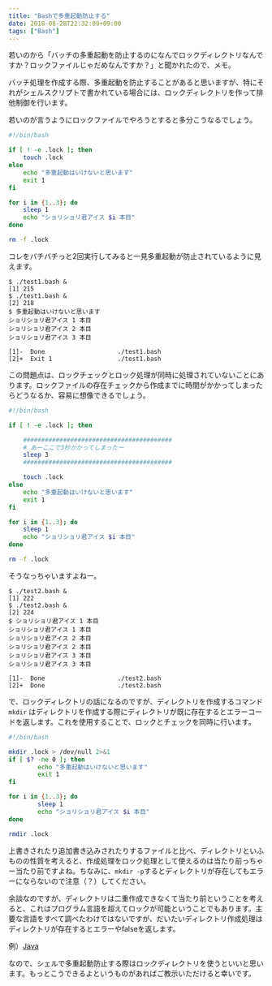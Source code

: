 ```yaml
---
title: "Bashで多重起動防止する"
date: 2018-08-28T22:32:09+09:00
tags: ["Bash"]
---
```


若いのから「バッチの多重起動を防止するのになんでロックディレクトリなんですか？ロックファイルじゃだめなんですか？」と聞かれたので、メモ。

<!--more-->

バッチ処理を作成する際、多重起動を防止することがあると思いますが、特にそれがシェルスクリプトで書かれている場合には、ロックディレクトリを作って排他制御を行います。

若いのが言うようにロックファイルでやろうとすると多分こうなるでしょう。

```bash
#!/bin/bash

if [ ! -e .lock ]; then
	touch .lock
else
	echo "多重起動はいけないと思います"
	exit 1
fi

for i in {1..3}; do
	sleep 1
	echo "ショリショリ君アイス $i 本目"
done

rm -f .lock
```

コレをバチバチっと2回実行してみると一見多重起動が防止されているように見えます。

```text
$ ./test1.bash &
[1] 215
$ ./test1.bash &
[2] 218
$ 多重起動はいけないと思います
ショリショリ君アイス 1 本目
ショリショリ君アイス 2 本目
ショリショリ君アイス 3 本目

[1]-  Done                    ./test1.bash
[2]+  Exit 1                  ./test1.bash
```

この問題点は、ロックチェックとロック処理が同時に処理されていないことにあります。ロックファイルの存在チェックから作成までに時間がかかってしまったらどうなるか、容易に想像できるでしょう。

```bash
#!/bin/bash

if [ ! -e .lock ]; then

	#########################################
	# あーここで3秒かかってしまったー
	sleep 3
	#########################################

	touch .lock
else
	echo "多重起動はいけないと思います"
	exit 1
fi

for i in {1..3}; do
	sleep 1
	echo "ショリショリ君アイス $i 本目"
done

rm -f .lock
```

そうなっちゃいますよねー。

```text
$ ./test2.bash &
[1] 222
$ ./test2.bash &
[2] 224
$ ショリショリ君アイス 1 本目
ショリショリ君アイス 1 本目
ショリショリ君アイス 2 本目
ショリショリ君アイス 2 本目
ショリショリ君アイス 3 本目
ショリショリ君アイス 3 本目

[1]-  Done                    ./test2.bash
[2]+  Done                    ./test2.bash
```

で、ロックディレクトリの話になるのですが、ディレクトリを作成するコマンド `mkdir` はディレクトリを作成する際にディレクトリが既に存在するとエラーコードを返します。これを使用することで、ロックとチェックを同時に行います。

```bash
#!/bin/bash

mkdir .lock > /dev/null 2>&1
if [ $? -ne 0 ]; then
        echo "多重起動はいけないと思います"
        exit 1
fi

for i in {1..3}; do
        sleep 1
        echo "ショリショリ君アイス $i 本目"
done

rmdir .lock
```

上書きされたり追加書き込みされたりするファイルと比べ、ディレクトリといふものの性質を考えると、作成処理をロック処理として使えるのは当たり前っちゃー当たり前ですよね。ちなみに、`mkdir -p`するとディレクトリが存在してもエラーにならないので注意（？）してください。

余談なのですが、ディレクトリは二重作成できなくて当たり前ということを考えると、これはプログラム言語を超えてロックが可能ということでもあります。主要な言語をすべて調べたわけではないですが、だいたいディレクトリ作成処理はディレクトリが存在するとエラーやfalseを返します。

例）[Java](https://docs.oracle.com/javase/jp/7/api/java/io/File.html#mkdir())

なので、シェルで多重起動防止する際はロックディレクトリを使うといいと思います。もっとこうできるよというものがあればご教示いただけると幸いです。
